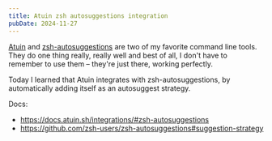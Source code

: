 ```yaml
---
title: Atuin zsh autosuggestions integration
pubDate: 2024-11-27
---
```


[Atuin](https://atuin.sh/) and [zsh-autosuggestions](https://github.com/zsh-users/zsh-autosuggestions) are two of my favorite command line tools. They do one thing really, really well and best of all, I don't have to remember to use them – they're just there, working perfectly.

Today I learned that Atuin integrates with zsh-autosuggestions, by automatically adding itself as an autosuggest strategy.

Docs:
- https://docs.atuin.sh/integrations/#zsh-autosuggestions
- https://github.com/zsh-users/zsh-autosuggestions#suggestion-strategy